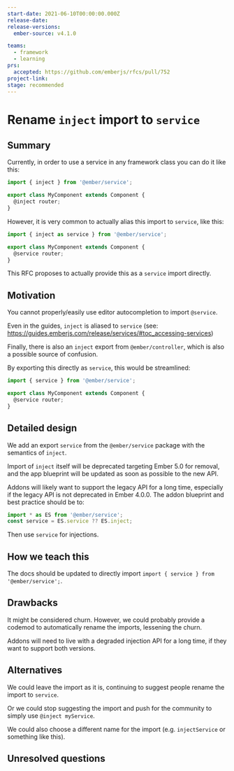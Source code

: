 ```yaml
---
start-date: 2021-06-10T00:00:00.000Z
release-date:
release-versions: 
  ember-source: v4.1.0

teams: 
  - framework
  - learning
prs:
  accepted: https://github.com/emberjs/rfcs/pull/752
project-link: 
stage: recommended
---
```


<!---
Directions for above:

Stage: Leave as is
Start Date: Fill in with today's date, YYYY-MM-DD
Release Date: Leave as is
Release Versions: Leave as is
Relevant Team(s): Fill this in with the [team(s)](README.md#relevant-teams) to which this RFC applies
RFC PR: Fill this in with the URL for the Proposal RFC PR
-->

# Rename `inject` import to `service`

## Summary

Currently, in order to use a service in any framework class you can do it like this:

```js
import { inject } from '@ember/service';

export class MyComponent extends Component {
  @inject router;
}
```

However, it is very common to actually alias this import to `service`, like this:

```js
import { inject as service } from '@ember/service';

export class MyComponent extends Component {
  @service router;
}
```

This RFC proposes to actually provide this as a `service` import directly.


## Motivation

You cannot properly/easily use editor autocompletion to import `@service`.

Even in the guides, `inject` is aliased to `service` (see: https://guides.emberjs.com/release/services/#toc_accessing-services)

Finally, there is also an `inject` export from `@ember/controller`, which is also a possible source of confusion.

By exporting this directly as `service`, this would be streamlined:

```js
import { service } from '@ember/service';

export class MyComponent extends Component {
  @service router;
}
```

## Detailed design

We add an export `service` from the `@ember/service` package with the semantics
of `inject`.

Import of `inject` itself will be deprecated targeting Ember 5.0 for removal,
and the app blueprint will be updated as soon as possible to the new API.

Addons will likely want to support the legacy API for a long time, especially
if the legacy API is not deprecated in Ember 4.0.0. The addon blueprint and
best practice should be to:

```js
import * as ES from '@ember/service';
const service = ES.service ?? ES.inject;
```

Then use `service` for injections.

## How we teach this

The docs should be updated to directly import `import { service } from '@ember/service';`.

## Drawbacks

It might be considered churn. However, we could probably provide a codemod to
automatically rename the imports, lessening the churn.

Addons will need to live with a degraded injection API for a long time, if they
want to support both versions.

## Alternatives

We could leave the import as it is, continuing to suggest people rename the import to `service`.

Or we could stop suggesting the import and push for the community to simply use `@inject myService`.

We could also choose a different name for the import (e.g. `injectService` or something like this).

## Unresolved questions

